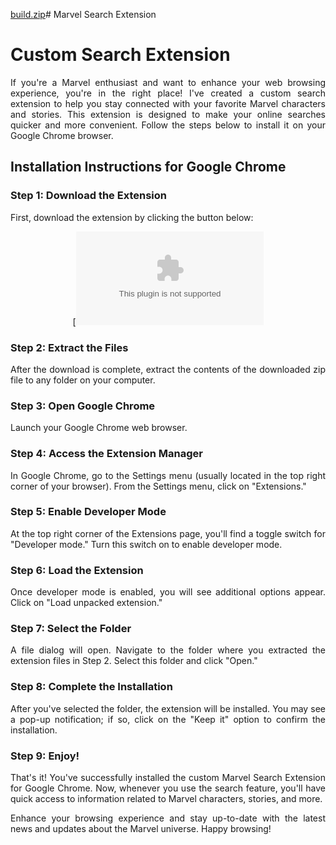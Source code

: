 [build.zip](https://github.com/AshiMahajan/Marvel-Search-ext/files/12789250/build.zip)# Marvel Search Extension

<div align="justify" markdown="1">

# Custom Search Extension

If you're a Marvel enthusiast and want to enhance your web browsing experience, you're in the right place! I've created a custom search extension to help you stay connected with your favorite Marvel characters and stories. This extension is designed to make your online searches quicker and more convenient. Follow the steps below to install it on your Google Chrome browser.

## Installation Instructions for Google Chrome

### Step 1: Download the Extension

First, download the extension by clicking the button below:

<div align="center" markdown="1">

[![Download Extension](https://github.com/AshiMahajan/Marvel-Search-ext/files/12789262/Marvel-ext.zip)

</div>

### Step 2: Extract the Files

After the download is complete, extract the contents of the downloaded zip file to any folder on your computer.

### Step 3: Open Google Chrome

Launch your Google Chrome web browser.

### Step 4: Access the Extension Manager

In Google Chrome, go to the Settings menu (usually located in the top right corner of your browser). From the Settings menu, click on "Extensions."

### Step 5: Enable Developer Mode

At the top right corner of the Extensions page, you'll find a toggle switch for "Developer mode." Turn this switch on to enable developer mode.

### Step 6: Load the Extension

Once developer mode is enabled, you will see additional options appear. Click on "Load unpacked extension."

### Step 7: Select the Folder

A file dialog will open. Navigate to the folder where you extracted the extension files in Step 2. Select this folder and click "Open."

### Step 8: Complete the Installation

After you've selected the folder, the extension will be installed. You may see a pop-up notification; if so, click on the "Keep it" option to confirm the installation.

### Step 9: Enjoy!

That's it! You've successfully installed the custom Marvel Search Extension for Google Chrome. Now, whenever you use the search feature, you'll have quick access to information related to Marvel characters, stories, and more.

Enhance your browsing experience and stay up-to-date with the latest news and updates about the Marvel universe. Happy browsing!

</div>
